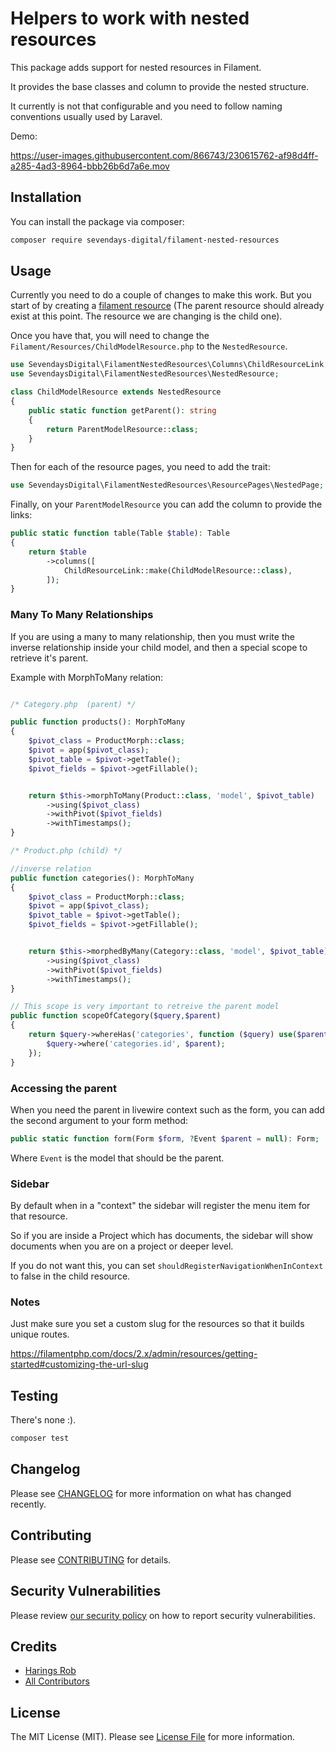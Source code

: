 # Helpers to work with nested resources

This package adds support for nested resources in Filament.

It provides the base classes and column to provide the nested structure.

It currently is not that configurable and you need to follow naming conventions usually used by Laravel.

Demo:

https://user-images.githubusercontent.com/866743/230615762-af98d4ff-a285-4ad3-8964-bbb26b6d7a6e.mov

## Installation

You can install the package via composer:

```bash
composer require sevendays-digital/filament-nested-resources
```

## Usage

Currently you need to do a couple of changes to make this work. But you start of by creating a 
[filament resource](https://filamentphp.com/docs/2.x/admin/resources/getting-started#creating-a-resource)
(The parent resource should already exist at this point. The resource we are changing is the child one).

Once you have that, you will need to change the `Filament/Resources/ChildModelResource.php` to the `NestedResource`.

```php
use SevendaysDigital\FilamentNestedResources\Columns\ChildResourceLink;
use SevendaysDigital\FilamentNestedResources\NestedResource;

class ChildModelResource extends NestedResource
{
    public static function getParent(): string
    {
        return ParentModelResource::class;
    }
}
```

Then for each of the resource pages, you need to add the trait:
```php
use SevendaysDigital\FilamentNestedResources\ResourcePages\NestedPage;
```

Finally, on your `ParentModelResource` you can add the column to provide the links:

```php
public static function table(Table $table): Table
{
    return $table
        ->columns([
            ChildResourceLink::make(ChildModelResource::class),
        ]);
}
```

### Many To Many Relationships

If you are using a many to many relationship, then you must write the inverse relationship inside your child model,
and then a special scope to retrieve it's parent.

Example with MorphToMany relation:

```php

/* Category.php  (parent) */

public function products(): MorphToMany
{
    $pivot_class = ProductMorph::class;
    $pivot = app($pivot_class);
    $pivot_table = $pivot->getTable();
    $pivot_fields = $pivot->getFillable();


    return $this->morphToMany(Product::class, 'model', $pivot_table)
        ->using($pivot_class)
        ->withPivot($pivot_fields)
        ->withTimestamps();
}

/* Product.php (child) */

//inverse relation
public function categories(): MorphToMany
{
    $pivot_class = ProductMorph::class;
    $pivot = app($pivot_class);
    $pivot_table = $pivot->getTable();
    $pivot_fields = $pivot->getFillable();


    return $this->morphedByMany(Category::class, 'model', $pivot_table)
        ->using($pivot_class)
        ->withPivot($pivot_fields)
        ->withTimestamps();
}

// This scope is very important to retreive the parent model 
public function scopeOfCategory($query,$parent)
{
    return $query->whereHas('categories', function ($query) use($parent) {
        $query->where('categories.id', $parent);
    });
}
```

### Accessing the parent

When you need the parent in livewire context such as the form, you can add the second argument to your form method:

```php
public static function form(Form $form, ?Event $parent = null): Form;
```

Where `Event` is the model that should be the parent.

### Sidebar

By default when in a "context" the sidebar will register the menu item for that resource.

So if you are inside a Project which has documents, the sidebar will show documents when you are on a project or deeper
level.

If you do not want this, you can set `shouldRegisterNavigationWhenInContext` to false in the child resource.

### Notes

Just make sure you set a custom slug for the resources so that it builds unique routes.

https://filamentphp.com/docs/2.x/admin/resources/getting-started#customizing-the-url-slug

## Testing

There's none :).

```bash
composer test
```

## Changelog

Please see [CHANGELOG](CHANGELOG.md) for more information on what has changed recently.

## Contributing

Please see [CONTRIBUTING](.github/CONTRIBUTING.md) for details.

## Security Vulnerabilities

Please review [our security policy](../../security/policy) on how to report security vulnerabilities.

## Credits

- [Harings Rob](https://github.com/Sevendays-Digital)
- [All Contributors](../../contributors)

## License

The MIT License (MIT). Please see [License File](LICENSE.md) for more information.
